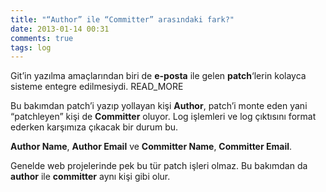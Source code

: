 ```yaml
---
title: "“Author” ile “Committer” arasındaki fark?"
date: 2013-01-14 00:31
comments: true
tags: log
---
```

Git’in yazılma amaçlarından biri de **e-posta** ile gelen **patch**‘lerin
kolayca sisteme entegre edilmesiydi.
READ_MORE

Bu bakımdan patch’i yazıp yollayan kişi **Author**, patch’i monte eden yani
“patchleyen” kişi de **Committer** oluyor. Log işlemleri ve log çıktısını
format ederken karşımıza çıkacak bir durum bu.

**Author Name**, **Author Email** ve **Committer Name**, **Committer Email**.

Genelde web projelerinde pek bu tür patch işleri olmaz. Bu bakımdan da **author**
ile **committer** aynı kişi gibi olur.
